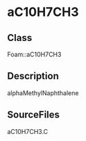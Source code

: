 # aC10H7CH3 
## Class
Foam::aC10H7CH3

## Description
alphaMethylNaphthalene

## SourceFiles
aC10H7CH3.C

